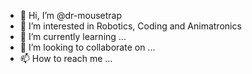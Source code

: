 - 👋 Hi, I’m @dr-mousetrap
- 👀 I’m interested in Robotics, Coding and Animatronics
- 🌱 I’m currently learning ...
- 💞️ I’m looking to collaborate on ...
- 📫 How to reach me ...

<!---
dr-mousetrap/dr-mousetrap is a ✨ special ✨ repository because its `README.md` (this file) appears on your GitHub profile.
You can click the Preview link to take a look at your changes.
--->
